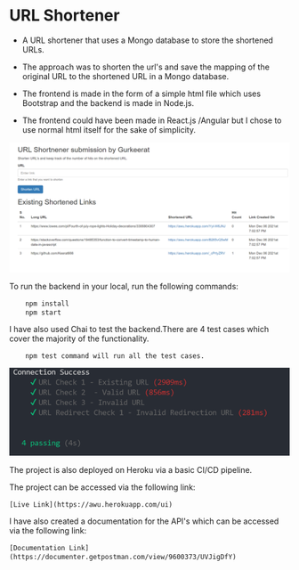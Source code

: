 # URL Shortener

- A URL shortener that uses a Mongo database to store the shortened URLs.

- The approach was to shorten the url's and save the mapping of the original URL to the shortened URL in a Mongo database.

- The frontend is made in the form of a simple html file which uses Bootstrap and the backend is made in Node.js.

- The frontend could have been made in React.js /Angular but I chose to use normal html itself for the sake of simplicity.

![alt text](https://raw.githubusercontent.com/Keerat666/URL-Shortner/master/images/ui.PNG)


To run the backend in your local, run the following commands:

```
    npm install
    npm start
```

I have also used Chai to test the backend.There are 4 test cases which cover the majority of the functionality.

```
    npm test command will run all the test cases.
```

![alt text](https://raw.githubusercontent.com/Keerat666/URL-Shortner/master/images/result.PNG)

The project is also deployed on Heroku via a basic CI/CD pipeline.

The project can be accessed via the following link:

```
[Live Link](https://awu.herokuapp.com/ui)
```

I have also created a documentation for the API's which can be accessed via the following link:

```
[Documentation Link](https://documenter.getpostman.com/view/9600373/UVJigDfY)

```


